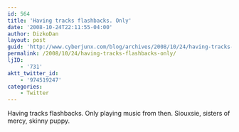```yaml
---
id: 564
title: 'Having tracks flashbacks. Only'
date: '2008-10-24T22:11:55-04:00'
author: DizkoDan
layout: post
guid: 'http://www.cyberjunx.com/blog/archives/2008/10/24/having-tracks-flashbacks-only/'
permalink: /2008/10/24/having-tracks-flashbacks-only/
ljID:
    - '731'
aktt_twitter_id:
    - '974519247'
categories:
    - Twitter
---
```


Having tracks flashbacks. Only playing music from then. Siouxsie, sisters of mercy, skinny puppy.